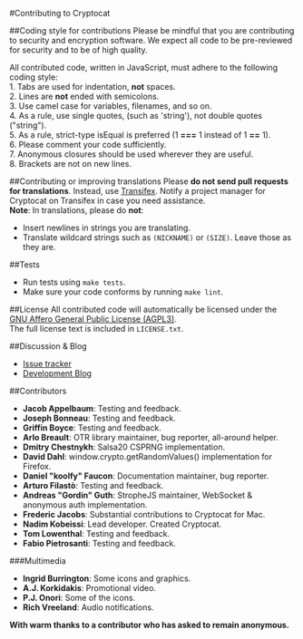 #Contributing to Cryptocat

##Coding style for contributions
Please be mindful that you are contributing to security and encryption software. We expect all code to be pre-reviewed for security and to be of high quality.  

All contributed code, written in JavaScript, must adhere to the following coding style:  
	1. Tabs are used for indentation, **not** spaces.  
	2. Lines are **not** ended with semicolons.  
	3. Use camel case for variables, filenames, and so on.  
	4. As a rule, use single quotes, (such as 'string'), not double quotes ("string").  
	5. As a rule, strict-type isEqual is preferred (1 **===** 1 instead of 1 **==** 1).  
	6. Please comment your code sufficiently.  
	7. Anonymous closures should be used wherever they are useful.  
	8. Brackets are not on new lines.  

##Contributing or improving translations
Please **do not send pull requests for translations**. Instead, use [Transifex](https://www.transifex.com/projects/p/Cryptocat/resource/cryptocat/). Notify a project manager for Cryptocat on Transifex in case you need assistance.  
**Note**: In translations, please do **not**:
* Insert newlines in strings you are translating.  
* Translate wildcard strings such as `(NICKNAME)` or `(SIZE)`. Leave those as they are.  

##Tests
* Run tests using `make tests`.
* Make sure your code conforms by running `make lint`.

##License
All contributed code will automatically be licensed under the [GNU Affero General Public License (AGPL3)](https://www.gnu.org/licenses/agpl-3.0.html).  
The full license text is included in `LICENSE.txt`.  

##Discussion & Blog
* [Issue tracker](https://github.com/cryptocat/cryptocat/issues)
* [Development Blog](https://blog.crypto.cat)  

##Contributors
* **Jacob Appelbaum**: Testing and feedback.  
* **Joseph Bonneau**: Testing and feedback.  
* **Griffin Boyce**: Testing and feedback.  
* **Arlo Breault**: OTR library maintainer, bug reporter, all-around helper.  
* **Dmitry Chestnykh**: Salsa20 CSPRNG implementation.  
* **David Dahl**: window.crypto.getRandomValues() implementation for Firefox.  
* **Daniel "koolfy" Faucon**: Documentation maintainer, bug reporter.  
* **Arturo Filastò**: Testing and feedback. 
* **Andreas "Gordin" Guth**: StropheJS maintainer, WebSocket & anonymous auth implementation.  
* **Frederic Jacobs**: Substantial contributions to Cryptocat for Mac.  
* **Nadim Kobeissi**: Lead developer. Created Cryptocat.  
* **Tom Lowenthal**: Testing and feedback.  
* **Fabio Pietrosanti**: Testing and feedback.  

###Multimedia
* **Ingrid Burrington**: Some icons and graphics.  
* **A.J. Korkidakis**: Promotional video.  
* **P.J. Onori**: Some of the icons.  
* **Rich Vreeland**: Audio notifications.  
  
**With warm thanks to a contributor who has asked to remain anonymous.**
